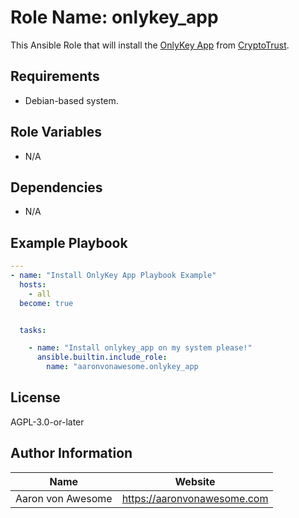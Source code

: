 # Role Name: onlykey_app

This Ansible Role that will install the [OnlyKey App](https://github.com/trustcrypto/OnlyKey-App) from [CryptoTrust](https://crp.to/).

## Requirements

- Debian-based system.

## Role Variables

- N/A

## Dependencies

- N/A

## Example Playbook

```yaml
---
- name: "Install OnlyKey App Playbook Example"
  hosts:
    - all
  become: true


  tasks:

    - name: "Install onlykey_app on my system please!"
      ansible.builtin.include_role:
        name: "aaronvonawesome.onlykey_app
```

## License

AGPL-3.0-or-later

## Author Information

| Name | Website |
| --  | -- |
| Aaron von Awesome | https://aaronvonawesome.com |
